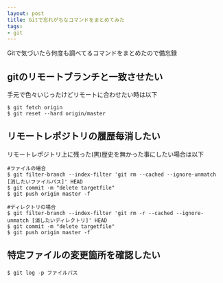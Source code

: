 ```yaml
---
layout: post
title: Gitで忘れがちなコマンドをまとめてみた
tags: 
- git
---
```

Gitで気づいたら何度も調べてるコマンドをまとめたので備忘録
  
<!-- more -->

## gitのリモートブランチと一致させたい
手元で色々いじったけどリモートに合わせたい時は以下
```
$ git fetch origin
$ git reset --hard origin/master
```

## リモートレポジトリの履歴毎消したい
リモートレポジトリ上に残った(黒)歴史を無かった事にしたい場合は以下
```
#ファイルの場合
$ git filter-branch --index-filter 'git rm --cached --ignore-unmatch [消したいファイルパス]' HEAD
$ git commit -m "delete targetfile"
$ git push origin master -f

#ディレクトリの場合
$ git filter-branch --index-filter 'git rm -r --cached --ignore-unmatch [消したいディレクトリ]' HEAD
$ git commit -m "delete targetfile"
$ git push origin master -f
```

## 特定ファイルの変更箇所を確認したい
```
$ git log -p ファイルパス
```
